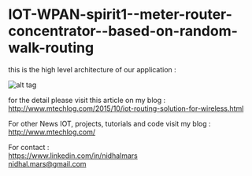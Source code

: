# IOT-WPAN-spirit1--meter-router-concentrator--based-on-random-walk-routing

this is the high level architecture of our application : </br>

![alt tag](http://3.bp.blogspot.com/-TYD-Pmdnfbo/VhFqhUqN_gI/AAAAAAAAA3g/EZhaR6lbZVA/s1600/spirit%2Bcouche%2B.png)

for the detail please visit this article on my blog : </br>
http://www.mtechlog.com/2015/10/iot-routing-solution-for-wireless.html

For other News IOT, projects, tutorials and code visit my blog :</br>
http://www.mtechlog.com/

For contact :</br>
https://www.linkedin.com/in/nidhalmars</br>
nidhal.mars@gmail.com
